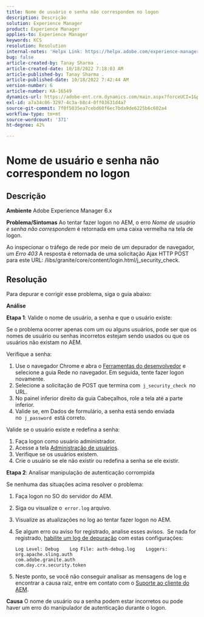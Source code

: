 ```yaml
---
title: Nome de usuário e senha não correspondem no logon
description: Descrição
solution: Experience Manager
product: Experience Manager
applies-to: Experience Manager
keywords: KCS
resolution: Resolution
internal-notes: 'Helpx Link: https://helpx.adobe.com/experience-manager/kb/user-name-and-password-do-not-match-on-login.html'
bug: false
article-created-by: Tanay Sharma .
article-created-date: 10/18/2022 7:18:03 AM
article-published-by: Tanay Sharma .
article-published-date: 10/18/2022 7:42:44 AM
version-number: 6
article-number: KA-16549
dynamics-url: https://adobe-ent.crm.dynamics.com/main.aspx?forceUCI=1&pagetype=entityrecord&etn=knowledgearticle&id=aa107f00-b54e-ed11-bba2-0022480868ff
exl-id: a7a34c06-3297-4c3a-b8c4-0ff03631d4a7
source-git-commit: 7f0f5035ea7cebd60f6ec7bda9de6225b6c602a4
workflow-type: tm+mt
source-wordcount: '371'
ht-degree: 42%

---
```


# Nome de usuário e senha não correspondem no logon

## Descrição

<b>Ambiente</b>
Adobe Experience Manager 6.x


<b>Problema/Sintomas</b>
Ao tentar fazer logon no AEM, o erro *Nome de usuário e senha não correspondem* é retornada em uma caixa vermelha na tela de logon.

Ao inspecionar o tráfego de rede por meio de um depurador de navegador, um *Erro 403* A resposta é retornada de uma solicitação Ajax HTTP POST para este URL: /libs/granite/core/content/login.html/j_security_check.


## Resolução


Para depurar e corrigir esse problema, siga o guia abaixo:

<b>Análise</b>

<b>Etapa 1</b>: Valide o nome de usuário, a senha e que o usuário existe:

Se o problema ocorrer apenas com um ou alguns usuários, pode ser que os nomes de usuário ou senhas incorretos estejam sendo usados ou que os usuários não existam no AEM.

Verifique a senha:

1. Use o navegador Chrome e abra o [Ferramentas do desenvolvedor](https://developer.chrome.com/devtools) e selecione a guia Rede no navegador. Em seguida, tente fazer logon novamente.
2. Selecione a solicitação de POST que termina com` j_security_check `no URL.
3. No painel inferior direito da guia Cabeçalhos, role a tela até a parte inferior.
4. Valide se, em Dados de formulário, a senha está sendo enviada no` j_password `está correto.


Valide se o usuário existe e redefina a senha:

1. Faça logon como usuário administrador.
2. Acesse a tela [Administração de usuários](https://docs.adobe.com/content/help/pt-BR/experience-manager-65/administering/home.html?topic=/experience-manager/6-5/sites/administering/morehelp/security.ug.js).
3. Verifique se os usuários existem.
4. Crie o usuário se ele não existir ou redefina a senha se ele existir.


<b>Etapa 2</b>: Analisar manipulação de autenticação corrompida

Se nenhuma das situações acima resolver o problema:

1. Faça logon no SO do servidor do AEM.
2. Siga ou visualize o` error.log` arquivo.
3. Visualize as atualizações no log ao tentar fazer logon no AEM.
4. Se algum erro ou aviso for registrado, analise esses avisos.  Se nada for registrado, [habilite um log de depuração](https://docs.adobe.com/content/help/pt-BR/experience-manager-65/deploying/configuring/configure-logging.html) com estas configurações:




   ```
   Log Level: Debug    Log File: auth-debug.log    Loggers:    org.apache.sling.auth
   com.adobe.granite.auth
   com.day.crx.security.token
   ```
5. Neste ponto, se você não conseguir analisar as mensagens de log e encontrar a causa raiz, entre em contato com o [Suporte ao cliente do AEM](https://experienceleague.adobe.com/?support-solution=Experience+Manager&amp;lang=pt-BR#support).



<b>Causa</b>
O nome de usuário ou a senha podem estar incorretos ou pode haver um erro do manipulador de autenticação durante o logon.
